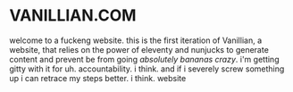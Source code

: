 # VANILLIAN.COM
welcome to a fuckeng website.
this is the first iteration of Vanillian, a website, that relies on the power of eleventy and nunjucks to generate content and prevent be from going *absolutely bananas crazy*.
i'm getting gitty with it for uh. accountability. i think. and if i severely screw something up i can retrace my steps better. i think.
website
